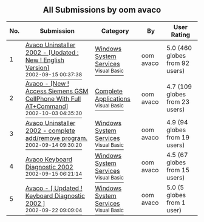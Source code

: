 ﻿<div align="center">

## All Submissions by oom avaco

</div>

No.  | Submission | Category | By   | User Rating
---- | ---------- | -------- | ---- | -----------
1 | [Avaco Uninstaller 2002 \- \[Updated : New \! English Version\]<br /><sup>2002-09-15 00:37:38</sup>](https://github.com/Planet-Source-Code/oom-avaco-avaco-uninstaller-2002-updated-new-english-version__1-38980) | [Windows System Services<br /><sup>Visual Basic</sup>](../ByCategory/windows-system-services__1-35.md) | oom avaco | 5.0 (460 globes from 92 users)
2 | [Avaco \- \[New \! Access Siemens GSM CellPhone With Full AT\+Command\]<br /><sup>2002-10-03 04:35:30</sup>](https://github.com/Planet-Source-Code/oom-avaco-avaco-new-access-siemens-gsm-cellphone-with-full-at-command__1-39444) | [Complete Applications<br /><sup>Visual Basic</sup>](../ByCategory/complete-applications__1-27.md) | oom avaco | 4.7 (109 globes from 23 users)
3 | [Avaco Uninstaller 2002 \- complete add/remove program\.<br /><sup>2002-09-14 09:30:20</sup>](https://github.com/Planet-Source-Code/oom-avaco-avaco-uninstaller-2002-complete-add-remove-program__1-38906) | [Windows System Services<br /><sup>Visual Basic</sup>](../ByCategory/windows-system-services__1-35.md) | oom avaco | 4.9 (94 globes from 19 users)
4 | [Avaco Keyboard Diagnostic 2002<br /><sup>2002-09-15 06:21:14</sup>](https://github.com/Planet-Source-Code/oom-avaco-avaco-keyboard-diagnostic-2002__1-39014) | [Windows System Services<br /><sup>Visual Basic</sup>](../ByCategory/windows-system-services__1-35.md) | oom avaco | 4.5 (67 globes from 15 users)
5 | [Avaco \- \[ Updated \! Keyboard Diagnostic 2002 \]<br /><sup>2002-09-22 09:09:04</sup>](https://github.com/Planet-Source-Code/oom-avaco-avaco-updated-keyboard-diagnostic-2002__1-39441) | [Windows System Services<br /><sup>Visual Basic</sup>](../ByCategory/windows-system-services__1-35.md) | oom avaco | 5.0 (5 globes from 1 user)

